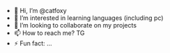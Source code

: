 - 👋 Hi, I’m @catfoxy
- 👀 I’m interested in learning languages (including pc)
- 💞️ I’m looking to collaborate on my projects 
- 📫 How to reach me? TG
- ⚡ Fun fact: ...

<!---
catfoxy/catfoxy is a ✨ special ✨ repository because its `README.md` (this file) appears on your GitHub profile.
You can click the Preview link to take a look at your changes.
--->
